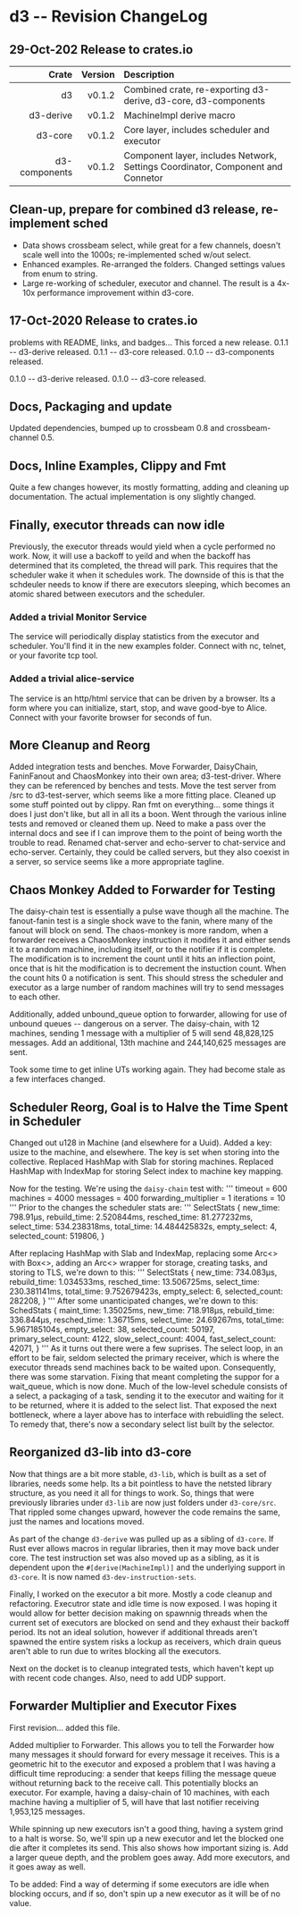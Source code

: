 # d3 -- Revision ChangeLog

## 29-Oct-202 Release to crates.io

| Crate         | Version | Description |
|--------------:|--------:|:------------|
| d3 | v0.1.2 | Combined crate, re-exporting d3-derive, d3-core, d3-components |
| d3-derive | v0.1.2 | MachineImpl derive macro |
| d3-core | v0.1.2 | Core layer, includes scheduler and executor |
| d3-components | v0.1.2 | Component layer, includes Network, Settings Coordinator, Component and Connetor |


## Clean-up, prepare for combined d3 release, re-implement sched
* Data shows crossbeam select, while great for a few channels, doesn't scale well into the 1000s; re-implemented sched w/out select.
* Enhanced examples. Re-arranged the folders. Changed settings values from enum to string.
* Large re-working of scheduler, executor and channel. The result is a 4x-10x performance improvement within d3-core.

## 17-Oct-2020 Release to crates.io
problems with README, links, and badges... This forced a new release.
0.1.1 -- d3-derive released.
0.1.1 -- d3-core released.
0.1.0 -- d3-components released.

0.1.0 -- d3-derive released.
0.1.0 -- d3-core released.


## Docs, Packaging and update
Updated dependencies, bumped up to crossbeam 0.8 and crossbeam-channel 0.5.

## Docs, Inline Examples, Clippy and Fmt
Quite a few changes however, its mostly formatting, adding and cleaning up documentation. The actual implementation is ony slightly changed.

## Finally, executor threads can now idle
Previously, the executor threads would yield when a cycle performed no work. Now, it will use a backoff to yeild and when the backoff has determined that its completed, the thread will park. This requires that the scheduler wake it when it schedules work. The downside of this is that the schdeuler needs to know if there are executors sleeping, which becomes an atomic shared between executors and the scheduler.

### Added a trivial Monitor Service
The service will periodically display statistics from the executor and scheduler. You'll find it in the new examples folder. Connect with nc, telnet, or your favorite tcp tool.
### Added a trivial alice-service
The service is an http/html service that can be driven by a browser. Its a form where you can initialize, start, stop, and wave good-bye to Alice. Connect with your favorite browser for seconds of fun.

## More Cleanup and Reorg
Added integration tests and benches. Move Forwarder, DaisyChain, FaninFanout and ChaosMonkey into their own area; d3-test-driver. Where they can be referenced by benches and tests. Move the test server from /src to d3-test-server, which seems like a more fitting place.
Cleaned up some stuff pointed out by clippy. Ran fmt on everything... some things it does I just don't like, but all in all its a boon. Went through the various inline tests and removed or cleaned them up. Need to make a pass over the internal docs and see if I can improve them to the point of being worth the trouble to read. Renamed chat-server and echo-server to chat-service and echo-server. Certainly, they could be called servers, but they also coexist in a server, so service seems like a more appropriate tagline.

## Chaos Monkey Added to Forwarder for Testing
The daisy-chain test is essentially a pulse wave though all the machine.
The fanout-fanin test is a single shock wave to the fanin, where many of the fanout will block on send.
The chaos-monkey is more random, when a forwarder receives a ChaosMonkey instruction it modifes it and either sends it to a random machine, including itself, or to the notifier if it is complete. The modification is to increment the count until it hits an inflection point, once that is hit the modification is to decrement the instuction count. When the count hits 0 a notification is sent. This should stress the scheduler and executor as a large number of random machines will try to send messages to each other.

Additionally, added unbound_queue option to forwarder, allowing for use of unbound queues -- dangerous on a server. The daisy-chain, with 12 machines, sending 1 message with a multiplier of 5 will send 48,828,125 messages. Add an additional, 13th machine and 244,140,625 messages are sent.

Took some time to get inline UTs working again. They had become stale as a few interfaces changed.

## Scheduler Reorg, Goal is to Halve the Time Spent in Scheduler
Changed out u128 in Machine (and elsewhere for a Uuid). Added a key: usize to the machine, and elsewhere. The key is set when storing into the collective. Replaced HashMap with Slab for storing machines. Replaced HashMap with IndexMap for storing Select index to machine key mapping.

Now for the testing. We're using the `daisy-chain` test with:
'''
timeout = 600
machines = 4000
messages = 400
forwarding_multiplier = 1
iterations = 10
'''
Prior to the changes the scheduler stats are:
'''
SelectStats {
    new_time: 798.91µs,
    rebuild_time: 2.520844ms,
    resched_time: 81.277232ms,
    select_time: 534.238318ms,
    total_time: 14.484425832s,
    empty_select: 4,
    selected_count: 519806,
}

After replacing HashMap with Slab and IndexMap, replacing some Arc<> with Box<>, adding an Arc<> wrapper for storage, creating tasks, and storing to TLS, we're down to this:
'''
SelectStats {
    new_time: 734.083µs,
    rebuild_time: 1.034533ms,
    resched_time: 13.506725ms,
    select_time: 230.381141ms,
    total_time: 9.752679423s,
    empty_select: 6,
    selected_count: 282208,
}
'''
After some unanticipated changes, we're down to this:
SchedStats {
    maint_time: 1.35025ms,
    new_time: 718.918µs,
    rebuild_time: 336.844µs,
    resched_time: 1.36715ms,
    select_time: 24.69267ms,
    total_time: 5.967185104s,
    empty_select: 38,
    selected_count: 50197,
    primary_select_count: 4122,
    slow_select_count: 4004,
    fast_select_count: 42071,
}
'''
As it turns out there were a few suprises. The select loop, in an effort to be fair, seldom selected the primary receiver, which is where the executor threads send machines back to be waited upon. Consequently, there was some starvation. Fixing that meant completing the suppor for a wait_queue, which is now done. Much of the low-level schedule consists of a select, a packaging of a task, sending it to the executor and waiting for it to be returned, where it is added to the select list. That exposed the next bottleneck, where a layer above has to interface with rebuidling the select. To remedy that, there's now a secondary select list built by the selector.

## Reorganized d3-lib into d3-core
Now that things are a bit more stable, `d3-lib`, which is built as a set of libraries, needs some help. Its a bit pointless to have the netsted library structure, as you need it all for things to work. So, things that were previously libraries under `d3-lib` are now just folders under `d3-core/src`. That rippled some changes upward,
however the code remains the same, just the names and locations moved.

As part of the change `d3-derive` was pulled up as a sibling of `d3-core`. If Rust ever allows macros in regular libraries, then it may move back under core. The test instruction set was also moved up as a sibling, as it is dependent upon the `#[derive(MachineImpl)]` and the underlying support in `d3-core`. It is now named `d3-dev-instruction-sets`.

Finally, I worked on the executor a bit more. Mostly a code cleanup and refactoring. Executror state and idle time is now exposed. I was hoping it would allow for better decision making on spawnnig threads when the current set of executors are blocked on send and they exhaust their backoff period. Its not an ideal solution, however if additional threads aren't spawned the entire system risks a lockup as receivers, which drain queus aren't able to run due to writes blocking all the executors.

Next on the docket is to cleanup integrated tests, which haven't kept up with recent code changes. Also, need to add UDP support.

## Forwarder Multiplier and Executor Fixes
First revision... added this file.

Added multiplier to Forwarder. This allows you to tell the Forwarder how many messages it should forward for every message it receives. This is a geometric hit to the executor and exposed a problem that I was having a difficult time reproducing: a sender that keeps filling the  message queue without returning back to the receive call. This potentially blocks an executor. For example, having a daisy-chain of 10 machines, with each machine having a multiplier of 5, will have that last notifier receiving 1,953,125 messages.

While spinning up new executors isn't a good thing, having a system grind to a halt is worse. So, we'll spin up a new executor and let the blocked one die after it completes its send. This also shows how important sizing is. Add a larger queue depth, and the problem goes away. Add more executors, and it goes away as well.

To be added: Find a way of determing if some executors are idle when blocking occurs, and if so, don't spin up a new executor as it will be of no value.
